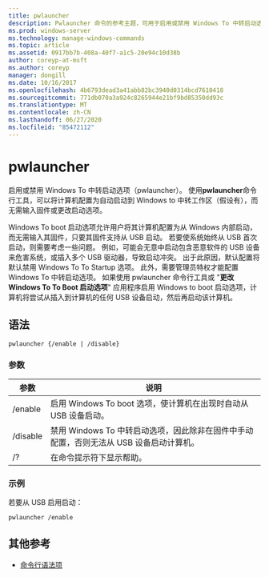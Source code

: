 ```yaml
---
title: pwlauncher
description: Pwlauncher 命令的参考主题，可用于启用或禁用 Windows To 中转启动选项（pwlauncher）。
ms.prod: windows-server
ms.technology: manage-windows-commands
ms.topic: article
ms.assetid: 0917bb7b-408a-40f7-a1c5-20e94c10d38b
author: coreyp-at-msft
ms.author: coreyp
manager: dongill
ms.date: 10/16/2017
ms.openlocfilehash: 4b6793dead3a41abb82bc3940d0314bcd7610418
ms.sourcegitcommit: 771db070a3a924c8265944e21bf9bd85350dd93c
ms.translationtype: MT
ms.contentlocale: zh-CN
ms.lasthandoff: 06/27/2020
ms.locfileid: "85472112"
---
```

# <a name="pwlauncher"></a>pwlauncher

启用或禁用 Windows To 中转启动选项（pwlauncher）。 使用**pwlauncher**命令行工具，可以将计算机配置为自动启动到 Windows to 中转工作区（假设有），而无需输入固件或更改启动选项。

Windows To boot 启动选项允许用户将其计算机配置为从 Windows 内部启动，而无需输入其固件，只要其固件支持从 USB 启动。 若要使系统始终从 USB 首次启动，则需要考虑一些问题。 例如，可能会无意中启动包含恶意软件的 USB 设备来危害系统，或插入多个 USB 驱动器，导致启动冲突。 出于此原因，默认配置将默认禁用 Windows To To Startup 选项。 此外，需要管理员特权才能配置 Windows To 中转启动选项。 如果使用 pwlauncher 命令行工具或 "**更改 Windows To To Boot 启动选项**" 应用程序启用 Windows to boot 启动选项，计算机将尝试从插入到计算机的任何 USB 设备启动，然后再启动该计算机。

## <a name="syntax"></a>语法

```
pwlauncher {/enable | /disable}
```

### <a name="parameters"></a>参数

| 参数 | 说明 |
|--|--|
| /enable | 启用 Windows To boot 选项，使计算机在出现时自动从 USB 设备启动。 |
| /disable | 禁用 Windows To 中转启动选项，因此除非在固件中手动配置，否则无法从 USB 设备启动计算机。 |
| /? | 在命令提示符下显示帮助。 |

### <a name="examples"></a>示例

若要从 USB 启用启动：

```
pwlauncher /enable
```

## <a name="additional-references"></a>其他参考

- [命令行语法项](command-line-syntax-key.md)
